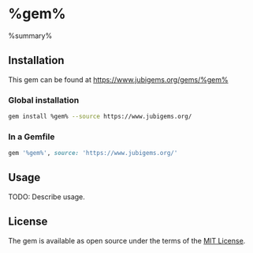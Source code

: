 # %gem%

%summary%

## Installation

This gem can be found at https://www.jubigems.org/gems/%gem%

### Global installation

```zsh
gem install %gem% --source https://www.jubigems.org/
```

### In a Gemfile

```ruby
gem '%gem%', source: 'https://www.jubigems.org/'
```

## Usage

TODO: Describe usage.

## License

The gem is available as open source under the terms of the [MIT License](https://opensource.org/licenses/MIT).
